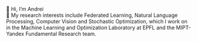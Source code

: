 👋 Hi, I’m Andrei <br />
👀 My research interests include Federated Learning, Natural Language Processing, Computer Vision and Stochastic Optimization, which I work on in the Machine Learning and Optimization Laboratory at EPFL and the MIPT-Yandex Fundamental Research team. <!--- You may find out more about me here:  -->

<!--- [[Homepage](https://andron00e.github.io)] [[Google Scholar](https://scholar.google.com/citations?user=x1gpHxMAAAAJ&hl=ru)] [[CV](https://andron00e.github.io/uploads/CV.pdf)] [[HuggingFace](https://huggingface.co/Andron00e)]   -->
